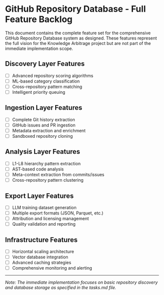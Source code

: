 # GitHub Repository Database - Full Feature Backlog

This document contains the complete feature set for the comprehensive GitHub Repository Database system as designed. These features represent the full vision for the Knowledge Arbitrage project but are not part of the immediate implementation scope.

## Discovery Layer Features
- [ ] Advanced repository scoring algorithms
- [ ] ML-based category classification
- [ ] Cross-repository pattern matching
- [ ] Intelligent priority queuing

## Ingestion Layer Features  
- [ ] Complete Git history extraction
- [ ] GitHub issues and PR ingestion
- [ ] Metadata extraction and enrichment
- [ ] Sandboxed repository cloning

## Analysis Layer Features
- [ ] L1-L8 hierarchy pattern extraction
- [ ] AST-based code analysis
- [ ] Meta-context extraction from commits/issues
- [ ] Cross-repository pattern clustering

## Export Layer Features
- [ ] LLM training dataset generation
- [ ] Multiple export formats (JSON, Parquet, etc.)
- [ ] Attribution and licensing management
- [ ] Quality validation and reporting

## Infrastructure Features
- [ ] Horizontal scaling architecture
- [ ] Vector database integration
- [ ] Advanced caching strategies
- [ ] Comprehensive monitoring and alerting

---

*Note: The immediate implementation focuses on basic repository discovery and database storage as specified in the tasks.md file.*